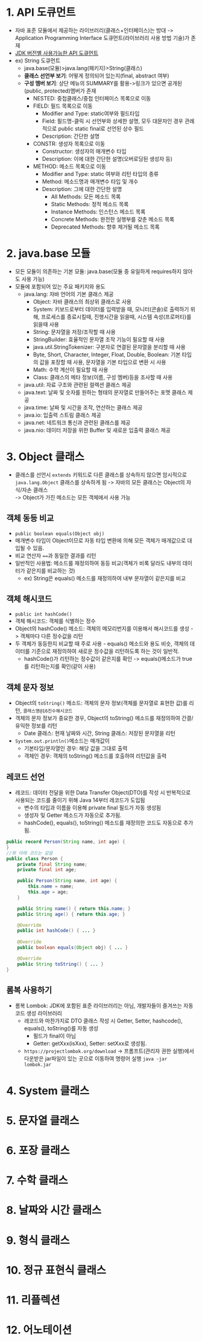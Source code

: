 # 1. API 도큐먼트
- 자바 표준 모듈에서 제공하는 라이브러리(클래스+인터페이스)는 방대 -> Application Programming Interface 도큐먼트(라이브러리 사용 방법 기술)가 존재
- [JDK 버전별 사용가능한 API 도큐먼트](https://docs.oracle.com/en/java/javase/index.html)
- ex) String 도큐먼트
  - java.base(모듈)>java.lang(패키지)>String(클래스)
  - **클래스 선언부 보기**: 어떻게 정의되어 있는지(final, abstract 여부)
  - **구성 멤버 보기**: 상단 메뉴의 SUMMARY를 활용->링크가 있으면 공개된(public, protected)멤버가 존재
    - NESTED: 중첩클래스/중첩 인터페이스 목록으로 이동
    - FIELD: 필드 목록으로 이동 
      - Modifier and Type: static여부와 필드타입
      - Field: 필드명-클릭 시 선언부와 상세한 설명, 모두 대문자인 경우 관례적으로 public static final로 선언된 상수 필드
      - Description: 간단한 설명
    - CONSTR: 생성자 목록으로 이동
      - Constructor: 생성자의 매개변수 타입
      - Description: 이에 대한 간단한 설명(오버로딩된 생성자 등)
    - METHOD: 메소드 목록으로 이동
      - Modifier and Type: static 여부와 리턴 타입의 종류
      - Method: 메소드명과 매개변수 타입 및 개수
      - Description: 그에 대한 간단한 설명
        - All Methods: 모든 메소드 목록
        - Static Methods: 정적 메소드 목록
        - Instance Methods: 인스턴스 메소드 목록
        - Concrete Methods: 완전한 실행부를 갖춘 메소드 목록
        - Deprecated Methods: 향후 제거될 메소드 목록
# 2. java.base 모듈
- 모든 모듈이 의존하는 기본 모듈: java.base(모듈 중 유일하게 requires하지 않아도 사용 가능)
- 모듈에 포함되어 있는 주요 패키지와 용도
  - java.lang: 자바 언어의 기본 클래스 제공
    - Object: 자바 클래스의 최상위 클래스로 사용
    - System: 키보드로부터 데이터를 입력받을 때, 모니터(콘솔)로 출력하기 위해, 프로세스를 종료시킬때, 진행시간을 읽을때, 시스템 속성(프로퍼티)를 읽을때 사용
    - String: 문자열을 저장/조작할 때 사용
    - StringBuilder: 효율적인 문자열 조작 기능이 필요할 때 사용
    - java.util.StringTokenizer: 구분자로 연결된 문자열을 분리할 때 사용
    - Byte, Short, Character, Integer, Float, Double, Boolean: 기본 타입의 값을 포장할 때 사용, 문자열을 기본 타입으로 변환 시 사용
    - Math: 수학 계산이 필요할 때 사용
    - Class: 클래스의 메타 정보(이름, 구성 멤버)등을 조사할 때 사용
  - java.util: 자료 구조와 관련된 컬렉션 클래스 제공
  - java.text: 날짜 및 숫자를 원하는 형태의 문자열로 만들어주는 포맷 클래스 제공
  - java.time: 날짜 및 시간을 조작, 연산하는 클래스 제공
  - java.io: 입출력 스트림 클래스 제공
  - java.net: 네트워크 통신과 관련된 클래스를 제공
  - java.nio: 데이터 저장을 위한 Buffer 및 새로운 입출력 클래스 제공
# 3. Object 클래스
- 클래스를 선언시 `extends` 키워드로 다른 클래스를 상속하지 않으면 암시적으로 `java.lang.Object` 클래스를 상속하게 됨 -> 자바의 모든 클래스는 Object의 자식/자손 클래스  
-> Object가 가진 메소드는 모든 객체에서 사용 가능
## 객체 동등 비교
- `public boolean equals(Object obj)`
- 매개변수 타입이 Object이므로 자동 타입 변환에 의해 모든 객체가 매개값으로 대입될 수 있음.
- 비교 연산자 `==`과 동일한 결과를 리턴
- 일반적인 사용법: 메소드를 재정의하여 동등 비교(객체가 비록 달라도 내부의 데이터가 같은지를 비교하는 것)
  - ex) String은 equals() 메소드를 재정의하여 내부 문자열이 같은지를 비교
## 객체 해시코드
- `public int hashCode()`
- 객체 해시코드: 객체를 식별하는 정수
- Object의 hashCode() 메소드: 객체의 메모리번지를 이용해서 해시코드를 생성 -> 객체마다 다른 정수값을 리턴
- 두 객체가 동등한지 비교할 때 주로 사용 - equals() 메소드와 용도 비슷, 객체의 데이터를 기준으로 재정의하여 새로운 정수값을 리턴하도록 하는 것이 일반적.
  - hashCode()가 리턴하는 정수값이 같은지를 확인 -> equals()메소드가 true를 리턴하는지를 확인(같이 사용)
## 객체 문자 정보
- Object의 `toString()` 메소드: 객체의 문자 정보(객체를 문자열로 표현한 값)를 리턴, `클래스명@16진수해시코드`
- 객체의 문자 정보가 중요한 경우, Object의 toString() 메소드를 재정의하여 간결/유익한 정보를 리턴
  - Date 클래스: 현재 날짜와 시간, String 클래스: 저장된 문자열을 리턴
- `System.out.println()`메소드는 매개값이
  - 기본타입/문자열인 경우: 해당 값을 그대로 출력
  - 객체인 경우: 객체의 toString() 메소드를 호출하여 리턴값을 출력
## 레코드 선언
- 레코드: 데이터 전달을 위한 Data Transfer Object(DTO)를 작성 시 반복적으로 사용되는 코드를 줄이기 위해 Java 14부터 레코드가 도입됨
  - 변수의 타입과 이름을 이용해 private final 필드가 자동 생성됨
  - 생성자 및 Getter 메소드가 자동으로 추가됨.
  - hashCode(), equals(), toString() 메소드를 재정의한 코드도 자동으로 추가됨.
```java
public record Person(String name, int age) {
}
//와 아래 코드는 같음
public class Person {
    private final String name;
    private final int age;

    public Person(String name, int age) {
        this.name = name;
        this.age = age;
    }

    public String name() { return this.name; }
    public String age() { return this.age; }

    @Override
    public int hashCode() { ... }
    
    @Override
    public boolean equals(Object obj) { ... }

    @Override
    public String toString() { ... }
}
```
## 롬복 사용하기
- 롬복 Lombok: JDK에 포함된 표준 라이브러리는 아님, 개발자들이 즐겨쓰는 자동 코드 생성 라이브러리
  - 레코드와 마찬가지로 DTO 클래스 작성 시 Getter, Setter, hashcode(), equals(), toString()를 자동 생성
    - 필드가 final이 아님
    - Getter: getXxx(isXxx), Setter: setXxx로 생성됨.
  - `https://projectlombok.org/download` -> 프롬프트(관리자 권한 실행)에서 다운받은 jar파일이 있는 곳으로 이동하여 명령어 실행 `java -jar lombok.jar`
# 4. System 클래스
# 5. 문자열 클래스
# 6. 포장 클래스
# 7. 수학 클래스
# 8. 날짜와 시간 클래스
# 9. 형식 클래스
# 10. 정규 표현식 클래스
# 11. 리플렉션
# 12. 어노테이션